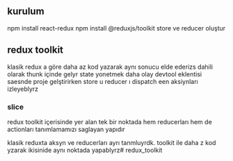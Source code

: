  ## kurulum
npm install react-redux
 npm install @reduxjs/toolkit
 store ve reducer oluştur

 ## redux toolkit
 klasik redux a göre daha az kod yazarak aynı sonucu elde ederizs
 dahili olarak thunk içinde gelyr
 state yonetmek daha olay
 devtool eklentisi saesnde proje gelştirirken store u reducer ı dispatch een aksiynları izleyeblyrz

 ### slice
 redux toolkit içerisinde yer alan tek bir noktada hem reducerları hem de actionları tanımlamamızı saglayan yapıdır

 klasik reduxta aksyn ve reducerları ayrı tanmluyrdk.
 toolkit ile daha z kod yzarak ikisinide aynı noktada yapablyrz# redux_toolkit
